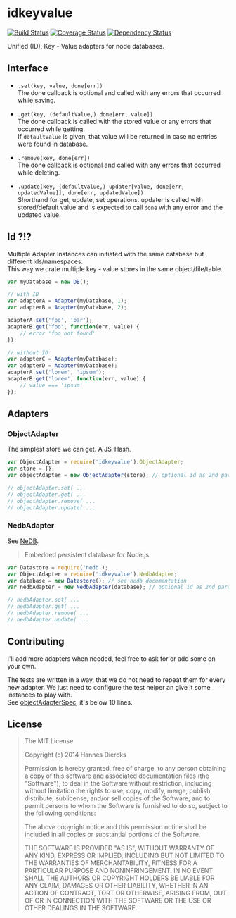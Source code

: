 idkeyvalue
==========

[![Build Status](https://travis-ci.org/Xiphe/idkeyvalue.svg)](https://travis-ci.org/Xiphe/idkeyvalue)
[![Coverage Status](https://coveralls.io/repos/Xiphe/idkeyvalue/badge.png)](https://coveralls.io/r/Xiphe/idkeyvalue)
[![Dependency Status](https://david-dm.org/Xiphe/idkeyvalue.svg)](https://david-dm.org/Xiphe/idkeyvalue)

Unified (ID), Key - Value adapters for node databases.


Interface
---------

 - `.set(key, value, done[err])`  
    The done callback is optional and called with any errors that occurred while saving.

 - `.get(key, (defaultValue,) done[err, value])`  
    The done callback is called with the stored value or any errors that occurred while getting.  
    If `defaultValue` is given, that value will be returned in case no entries were found in database.

 - `.remove(key, done[err])`  
    The done callback is optional and called with any errors that occurred while deleting.

 - `.update(key, (defaultValue,) updater[value, done[err, updatedValue]], done[err, updatedValue])`  
    Shorthand for get, update, set operations. updater is called with stored/default value and is
    expected to call `done` with any error and the updated value.

Id ?!?
------

Multiple Adapter Instances can initiated with the same database but different ids/namespaces.  
This way we crate multiple key - value stores in the same object/file/table.

```js
var myDatabase = new DB();

// with ID
var adapterA = Adapter(myDatabase, 1);
var adapterB = Adapter(myDatabase, 2);

adapterA.set('foo', 'bar');
adapterB.get('foo', function(err, value) {
	// error 'foo not found'
});

// without ID
var adapterC = Adapter(myDatabase);
var adapterD = Adapter(myDatabase);
adapterA.set('lorem', 'ipsum');
adapterB.get('lorem', function(err, value) {
	// value === 'ipsum'
});
```


Adapters
--------

### ObjectAdapter

The simplest store we can get. A JS-Hash.

```js
var ObjectAdapter = require('idkeyvalue').ObjectAdapter;
var store = {};
var objectAdapter = new ObjectAdapter(store); // optional id as 2nd param

// objectAdapter.set( ...
// objectAdapter.get( ...
// objectAdapter.remove( ...
// objectAdapter.update( ...
```

### NedbAdapter

See [NeDB](https://github.com/louischatriot/nedb).
> Embedded persistent database for Node.js

```js
var Datastore = require('nedb');
var ObjectAdapter = require('idkeyvalue').NedbAdapter;
var database = new Datastore(); // see nedb documentation
var nedbAdapter = new NedbAdapter(database); // optional id as 2nd param

// nedbAdapter.set( ...
// nedbAdapter.get( ...
// nedbAdapter.remove( ...
// nedbAdapter.update( ...
```

Contributing
------------

I'll add more adapters when needed, feel free to ask for or add some on your own.

The tests are written in a way, that we do not need to repeat them for every new adapter.
We just need to configure the test helper an give it some instances to play with.  
See [objectAdapterSpec](https://github.com/Xiphe/idkeyvalue/blob/master/test/objectAdapterSpec.coffee), it's below 10 lines.




License
-------

> The MIT License
> 
> Copyright (c) 2014 Hannes Diercks
> 
> Permission is hereby granted, free of charge, to any person obtaining a copy
> of this software and associated documentation files (the "Software"), to deal
> in the Software without restriction, including without limitation the rights
> to use, copy, modify, merge, publish, distribute, sublicense, and/or sell
> copies of the Software, and to permit persons to whom the Software is
> furnished to do so, subject to the following conditions:
> 
> The above copyright notice and this permission notice shall be included in
> all copies or substantial portions of the Software.
> 
> THE SOFTWARE IS PROVIDED "AS IS", WITHOUT WARRANTY OF ANY KIND, EXPRESS OR
> IMPLIED, INCLUDING BUT NOT LIMITED TO THE WARRANTIES OF MERCHANTABILITY,
> FITNESS FOR A PARTICULAR PURPOSE AND NONINFRINGEMENT. IN NO EVENT SHALL THE
> AUTHORS OR COPYRIGHT HOLDERS BE LIABLE FOR ANY CLAIM, DAMAGES OR OTHER
> LIABILITY, WHETHER IN AN ACTION OF CONTRACT, TORT OR OTHERWISE, ARISING FROM,
> OUT OF OR IN CONNECTION WITH THE SOFTWARE OR THE USE OR OTHER DEALINGS IN
> THE SOFTWARE.
